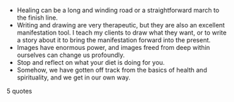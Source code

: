 - Healing can be a long and winding road or a straightforward march to the finish line.
 - Writing and drawing are very therapeutic, but they are also an excellent manifestation tool. I teach my clients to draw what they want, or to write a story about it to bring the manifestation forward into the present.
 - Images have enormous power, and images freed from deep within ourselves can change us profoundly.
 - Stop and reflect on what your diet is doing for you.
 - Somehow, we have gotten off track from the basics of health and spirituality, and we get in our own way.

5 quotes